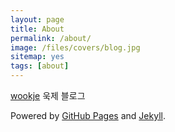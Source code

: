```yaml
---
layout: page
title: About
permalink: /about/
image: /files/covers/blog.jpg
sitemap: yes
tags: [about]
---
```


[wookje](https://wookje.github.com) 욱제 블로그

Powered by [GitHub Pages](https://pages.github.com) and [Jekyll](https://jekyllrb.com).

